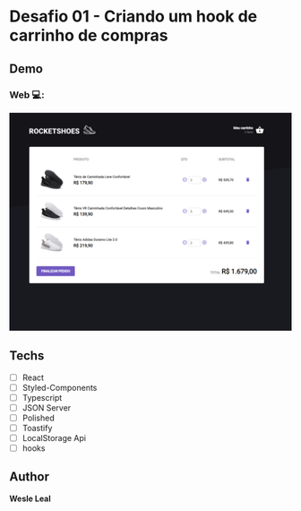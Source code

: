 # Desafio 01 - Criando um hook de carrinho de compras

## Demo

### Web 💻:
<img src="public/demo.png" alt="Exemplo">


## Techs 
* [ ] React
* [ ] Styled-Components
* [ ] Typescript
* [ ] JSON Server
* [ ] Polished
* [ ] Toastify
* [ ] LocalStorage Api
* [ ] hooks

## Author

**Wesle Leal**